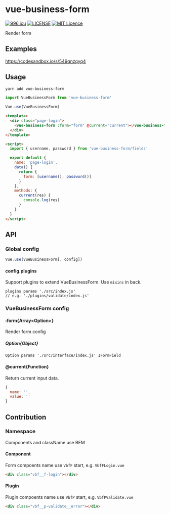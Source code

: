 # vue-business-form

[![996.icu](https://img.shields.io/badge/link-996.icu-red.svg)](https://996.icu)
[![LICENSE](https://img.shields.io/badge/license-Anti%20996-blue.svg)](https://github.com/996icu/996.ICU/blob/master/LICENSE)
[![MIT Licence](https://badges.frapsoft.com/os/mit/mit.svg?v=103)](https://opensource.org/licenses/mit-license.php)

Render form

## Examples

https://codesandbox.io/s/549qnzqyq4

## Usage

```sh
yarn add vue-business-form
```

```js
import VueBusinessForm from 'vue-business-form'

Vue.use(VueBusinessForm)
```

```html
<template>
  <div class="page-login">
    <vue-business-form :form="form" @current="current"></vue-business-form>
  </div>
</template>

<script>
  import { username, password } from 'vue-business-form/fields'

  export default {
    name: 'page-login',
    data() {
      return {
        form: [username(), password()]
      }
    },
    methods: {
      current(res) {
        console.log(res)
      }
    }
  }
</script>
```

## API

### Global config

```js
Vue.use(VueBusinessForm[, config])
```

#### config.plugins

Support plugins to extend VueBusinessForm. Use `mixins` in back.

```
plugins params './src/index.js'
// e.g. './plugins/validate/index.js'
```

### VueBusinessForm config

#### :form{Array\<Option\>}

Render form config

##### Option{Object}

```
Option params './src/interface/index.js' IFormField
```

#### @current{Function}

Return current input data.

```js
{
  name: '',
  value: ''
}
```

## Contribution

### Namespace

Components and className use BEM

#### Component

Form compoents name use `VbfF` start, e.g. `VbfFLogin.vue`

```html
<div class="vbf__f-login"></div>
```

#### Plugin

Plugin compoents name use `VbfP` start, e.g. `VbfPValidate.vue`

```html
<div class="vbf__p-validate__error"></div>
```
